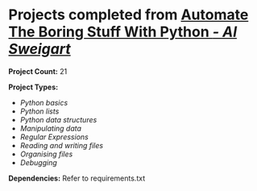 # Projects completed from [Automate The Boring Stuff With Python *- Al Sweigart*](https://automatetheboringstuff.com/)

**Project Count:**
21

**Project Types:**
* *Python basics*
* *Python lists*
* *Python data structures*
* *Manipulating data*
* *Regular Expressions*
* *Reading and writing files*
* *Organising files*
* *Debugging*

**Dependencies:**
Refer to requirements.txt